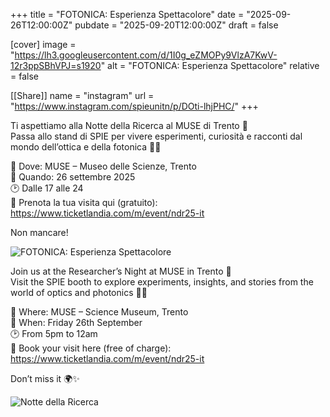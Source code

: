 +++
title = "FOTONICA: Esperienza Spettacolore"
date = "2025-09-26T12:00:00Z"
pubdate = "2025-09-20T12:00:00Z"
draft = false

[cover]
image = "https://lh3.googleusercontent.com/d/1I0g_eZMOPy9VlzA7KwV-12r3ppSBhVPJ=s1920"
alt = "FOTONICA: Esperienza Spettacolore"
relative = false

[[Share]]
name = "instagram"
url = "https://www.instagram.com/spieunitn/p/DOti-lhjPHC/"
+++

Ti aspettiamo alla Notte della Ricerca al MUSE di Trento 🎉  
Passa allo stand di SPIE per vivere esperimenti, curiosità e racconti dal mondo dell’ottica e della fotonica 🔬💡  

📍 Dove: MUSE – Museo delle Scienze, Trento  
📅 Quando: 26 settembre 2025  
🕑 Dalle 17 alle 24  
🎫 Prenota la tua visita qui (gratuito):  
https://www.ticketlandia.com/m/event/ndr25-it  

Non mancare!

![FOTONICA: Esperienza Spettacolore](https://lh3.googleusercontent.com/d/124NH867iXoMyelXutQf_Ihxf9w3snetk=s1920)

Join us at the Researcher’s Night at MUSE in Trento 🎉  
Visit the SPIE booth to explore experiments, insights, and stories from the world of optics and photonics 🔬💡  

📍 Where: MUSE – Science Museum, Trento  
📅 When: Friday 26th September  
🕑 From 5pm to 12am  
🎫 Book your visit here (free of charge):  
https://www.ticketlandia.com/m/event/ndr25-it  

Don’t miss it 🌍✨

![Notte della Ricerca](https://lh3.googleusercontent.com/d/1FzZDCJ9l8VMd0tEgIlaAQJp4BTlf_7--=s1920)


